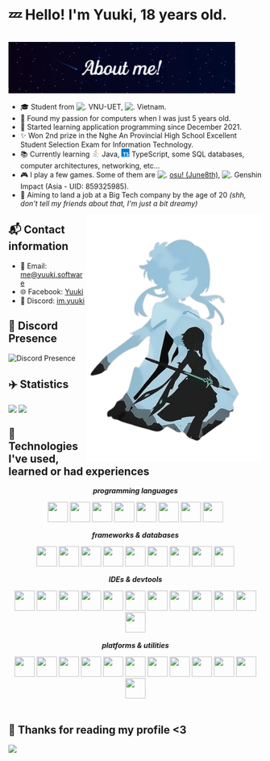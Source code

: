 # 💤 Hello! I'm Yuuki, 18 years old.
<br/>
<img src="assets/about-me-banner.png" width="450" />

- 🎓 Student from <img src="https://upload.wikimedia.org/wikipedia/vi/b/bf/Logo_HUET.svg" alt="." width="16" height="16"/> VNU-UET, <img src="https://i.imgur.com/3KyfuCu.png" alt="." width="16" height="16"/> Vietnam.
- 🥰 Found my passion for computers when I was just 5 years old.
- 🌱 Started learning application programming since December 2021.
- ✨ Won 2nd prize in the Nghe An Provincial High School Excellent Student Selection Exam for Information Technology.
- 📚 Currently learning <img src="https://raw.githubusercontent.com/brand-icons/brands/66a515d0afc1bdf9cd308a9ae8d85e1bd23a4d97/icons/color/java.svg" alt="." width="16" height="16"/> Java, <img src="https://raw.githubusercontent.com/brand-icons/brands/66a515d0afc1bdf9cd308a9ae8d85e1bd23a4d97/icons/color/typescript.svg" alt="." width="16" height="16"/> TypeScript, some SQL databases, computer architectures, networking, etc...
- 🎮 I play a few games. Some of them are <img src="https://upload.wikimedia.org/wikipedia/commons/thumb/1/1e/Osu%21_Logo_2016.svg/1200px-Osu%21_Logo_2016.svg.png" alt="." width="16" height="16"/> [osu! (June8th)](https://osu.ppy.sh/users/33052231), <img src="https://static.wikia.nocookie.net/gensin-impact/images/8/80/Genshin_Impact.png" alt="." width="16" height="16"/> Genshin Impact (Asia - UID: 859325985).
- 🎯 Aiming to land a job at a Big Tech company by the age of 20 *(shh, don't tell my friends about that, I'm just a bit dreamy)*

<img src="assets/side_image.png" width="350" align="right" />

## 📬 Contact information
- 📧 Email: me@yuuki.software
- 🌐 Facebook: [Yuuki](https://facebook.com/yuuki.dev)
- 💬 Discord: [im.yuuki](https://discord.com/users/1159648179294322700)

## 📌 Discord Presence
![Discord Presence](https://lanyard.cnrad.dev/api/1159648179294322700?showDisplayName=true&bg=000000&animated=true)

## ✈️ Statistics
<a><img height=200 align="center" src="https://github-readme-stats.vercel.app/api?username=im-yuuki&show_icons=true&theme=tokyonight" /></a>
<a><img height=200 align="center" src="https://github-readme-stats.vercel.app/api/top-langs/?username=im-yuuki&layout=compact&theme=tokyonight&langs_count=8&size_weight=0&count_weight=1" /></a>

## 💖 Technologies I've used, learned or had experiences
<div align="center">
<p><b><i>programming languages</i></b></p>
<img src="https://cdn.jsdelivr.net/gh/devicons/devicon@latest/icons/cplusplus/cplusplus-original.svg" width="40" height="40" />
<img src="https://cdn.jsdelivr.net/gh/devicons/devicon@latest/icons/arduino/arduino-original.svg" width="40" height="40" />
<img src="https://cdn.jsdelivr.net/gh/devicons/devicon@latest/icons/html5/html5-plain-wordmark.svg" width="40" height="40" />
<img src="https://cdn.jsdelivr.net/gh/devicons/devicon@latest/icons/css3/css3-original.svg" width="40" height="40" />
<img src="https://cdn.jsdelivr.net/gh/devicons/devicon@latest/icons/javascript/javascript-original.svg" width="40" height="40" />
<img src="https://cdn.jsdelivr.net/gh/devicons/devicon@latest/icons/typescript/typescript-original.svg" width="40" height="40" />
<img src="https://cdn.jsdelivr.net/gh/devicons/devicon@latest/icons/java/java-original.svg" width="40" height="40" />
<img src="https://cdn.jsdelivr.net/gh/devicons/devicon@latest/icons/python/python-original.svg" width="40" height="40" />
<br/>
<p><b><i>frameworks & databases</i></b></p>
<img src="https://cdn.jsdelivr.net/gh/devicons/devicon@latest/icons/cmake/cmake-original.svg" width="40" height="40" />
<img src="https://cdn.jsdelivr.net/gh/devicons/devicon@latest/icons/nodejs/nodejs-original.svg" width="40" height="40" />
<img src="https://cdn.jsdelivr.net/gh/devicons/devicon@latest/icons/bun/bun-original.svg" width="40" height="40" />
<img src="https://cdn.jsdelivr.net/gh/devicons/devicon@latest/icons/spring/spring-original.svg" width="40" height="40" />
<img src="https://cdn.jsdelivr.net/gh/devicons/devicon@latest/icons/renpy/renpy-original.svg" width="40" height="40" />
<img src="https://cdn.jsdelivr.net/gh/devicons/devicon@latest/icons/mongodb/mongodb-original.svg" width="40" height="40" />
<img src="https://cdn.jsdelivr.net/gh/devicons/devicon@latest/icons/mysql/mysql-original.svg" width="40" height="40" />
<img src="https://cdn.jsdelivr.net/gh/devicons/devicon@latest/icons/sqlite/sqlite-original.svg" width="40" height="40" />
<img src="https://cdn.jsdelivr.net/gh/devicons/devicon@latest/icons/redis/redis-original.svg" width="40" height="40" />
<br/>
<p><b><i>IDEs & devtools</i></b></p>
<img src="https://cdn.jsdelivr.net/gh/devicons/devicon@latest/icons/androidstudio/androidstudio-original.svg" width="40" height="40" />
<img src="https://cdn.jsdelivr.net/gh/devicons/devicon@latest/icons/clion/clion-original.svg" width="40" height="40" />
<img src="https://cdn.jsdelivr.net/gh/devicons/devicon@latest/icons/pycharm/pycharm-original.svg" width="40" height="40" />
<img src="https://cdn.jsdelivr.net/gh/devicons/devicon@latest/icons/intellij/intellij-original.svg" width="40" height="40" />
<img src="https://cdn.jsdelivr.net/gh/devicons/devicon@latest/icons/webstorm/webstorm-original.svg" width="40" height="40" />
<img src="https://cdn.jsdelivr.net/gh/devicons/devicon@latest/icons/vscode/vscode-original.svg" width="40" height="40" />
<img src="https://cdn.jsdelivr.net/gh/devicons/devicon@latest/icons/npm/npm-original-wordmark.svg" width="40" height="40" />
<img src="https://cdn.jsdelivr.net/gh/devicons/devicon@latest/icons/gradle/gradle-original.svg" width="40" height="40" />
<img src="https://cdn.jsdelivr.net/gh/devicons/devicon@latest/icons/pypi/pypi-original.svg" width="40" height="40" />
<img src="https://cdn.jsdelivr.net/gh/devicons/devicon@latest/icons/chrome/chrome-original.svg" width="40" height="40" />
<img src="https://cdn.jsdelivr.net/gh/devicons/devicon@latest/icons/git/git-original.svg" width="40" height="40" />
<img src="https://cdn.jsdelivr.net/gh/devicons/devicon@latest/icons/postman/postman-original.svg" width="40" height="40" />
<br/>
<p><b><i>platforms & utilities</i></b></p>
<img src="https://cdn.jsdelivr.net/gh/devicons/devicon@latest/icons/archlinux/archlinux-original.svg" width="40" height="40" />
<img src="https://cdn.jsdelivr.net/gh/devicons/devicon@latest/icons/ubuntu/ubuntu-original.svg" width="40" height="40" />
<img src="https://cdn.jsdelivr.net/gh/devicons/devicon@latest/icons/android/android-plain.svg" width="40" height="40" />
<img src="https://cdn.jsdelivr.net/gh/devicons/devicon@latest/icons/windows11/windows11-original.svg" width="40" height="40" />
<img src="https://cdn.jsdelivr.net/gh/devicons/devicon@latest/icons/docker/docker-plain.svg" width="40" height="40" />
<img src="https://cdn.jsdelivr.net/gh/devicons/devicon@latest/icons/githubactions/githubactions-original.svg" width="40" height="40" />
<img src="https://cdn.jsdelivr.net/gh/devicons/devicon@latest/icons/azure/azure-original.svg" width="40" height="40" />
<img src="https://cdn.jsdelivr.net/gh/devicons/devicon@latest/icons/amazonwebservices/amazonwebservices-original-wordmark.svg" width="40" height="40" />
<img src="https://cdn.jsdelivr.net/gh/devicons/devicon@latest/icons/selenium/selenium-original.svg" width="40" height="40" />
<img src="https://cdn.jsdelivr.net/gh/devicons/devicon@latest/icons/cloudflare/cloudflare-original.svg" width="40" height="40" />
<img src="https://cdn.jsdelivr.net/gh/devicons/devicon@latest/icons/photoshop/photoshop-original.svg" width="40" height="40" />
<img src="https://cdn.jsdelivr.net/gh/devicons/devicon@latest/icons/stackoverflow/stackoverflow-original.svg" width="40" height="40" />
<br/>
<br/>
</div>

## 🥰 Thanks for reading my profile <3
[![](https://visitcount.itsvg.in/api?id=im-yuuki&label=Visitors&color=10&icon=7&pretty=false)](https://visitcount.itsvg.in)

